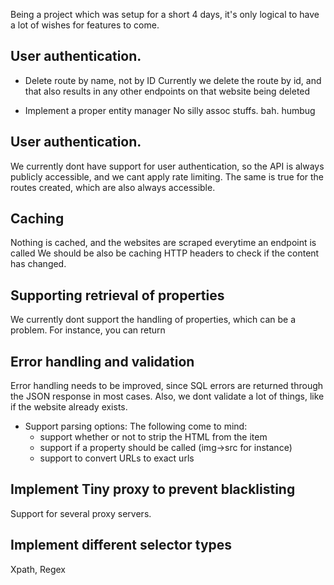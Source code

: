 Being a project which was setup for a short 4 days, it's only logical to have 
a lot of wishes for features to come.

## User authentication.
- Delete route by name, not by ID
Currently we delete the route by id, and that also results in any other endpoints on that website being deleted

- Implement a proper entity manager
No silly assoc stuffs. bah. humbug

## User authentication.
We currently dont have support for user authentication, so the API is always publicly accessible, and we cant apply rate limiting.
The same is true for the routes created, which are also always accessible. 

## Caching
Nothing is cached, and the websites are scraped everytime an endpoint is called
We should be also be caching HTTP headers to check if the content has changed.

## Supporting retrieval of properties
We currently dont support the handling of properties, which can be a problem. For instance, you can return 

## Error handling and validation
Error handling needs to be improved, since SQL errors are returned through the JSON response in most cases. 
Also, we dont validate a lot of things, like if the website already exists.

- Support parsing options:
The following come to mind:
    - support whether or not to strip the HTML from the item
    - support if a property should be called (img->src for instance)
    - support to convert URLs to exact urls
    
## Implement Tiny proxy to prevent blacklisting
Support for several proxy servers.

## Implement different selector types
Xpath, Regex


